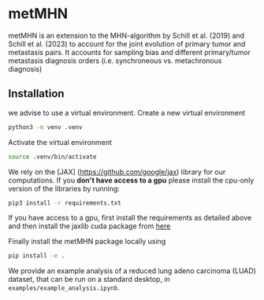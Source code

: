 # metMHN

metMHN is an extension to the MHN-algorithm by Schill et al. (2019) and Schill et al. (2023) to account for the joint evolution of primary tumor and metastasis pairs. It accounts for sampling bias and different primary/tumor metastasis diagnosis orders (i.e. synchroneous vs. metachronous diagnosis)

## Installation
we advise to use a virtual environment.
Create a new virtual environment

```bash
python3 -m venv .venv
```

Activate the virtual environment

```bash
source .venv/bin/activate
```
We rely on the [JAX] (https://github.com/google/jax) library for our computations. If you **don't have access to a gpu** please install the cpu-only version of the libraries by running: 

```bash
pip3 install -r requirements.txt
```
If you have access to a gpu, first install the requirements as detailed above and then install the jaxlib cuda package from [here](https://jax.readthedocs.io/en/latest/installation.html#pip-installation-gpu-cuda-installed-via-pip-easier) 


Finally install the metMHN package locally using

```bash
pip install -e .
```

We provide an example analysis of a reduced lung adeno carcinoma (LUAD) dataset, that can be run on a standard desktop, in `examples/example_analysis.ipynb`.
